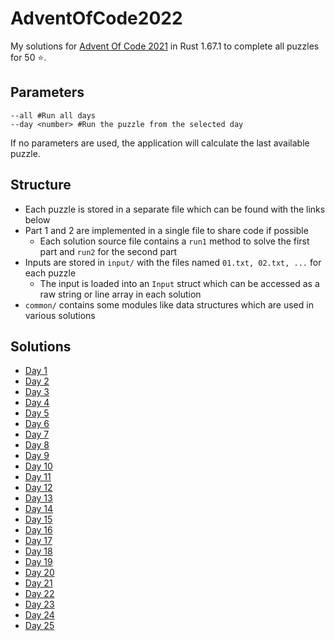 # AdventOfCode2022
My solutions for [Advent Of Code 2021](https://adventofcode.com/2021) in Rust 1.67.1 to complete all puzzles for 50 ⭐.

## Parameters
```
--all #Run all days
--day <number> #Run the puzzle from the selected day
```
If no parameters are used, the application will calculate the last available puzzle.

## Structure
- Each puzzle is stored in a separate file which can be found with the links below
- Part 1 and 2 are implemented in a single file to share code if possible
  - Each solution source file contains a `run1` method to solve the first part and `run2` for the second part
- Inputs are stored in `input/` with the files named `01.txt, 02.txt, ...` for each puzzle
  - The input is loaded into an `Input` struct which can be accessed as a raw string or line array in each solution
- `common/` contains some modules like data structures which are used in various solutions

## Solutions
- [Day 1](src/solutions/day01.rs)
- [Day 2](src/solutions/day02.rs)
- [Day 3](src/solutions/day03.rs)
- [Day 4](src/solutions/day04.rs)
- [Day 5](src/solutions/day05.rs)
- [Day 6](src/solutions/day06.rs)
- [Day 7](src/solutions/day07.rs)
- [Day 8](src/solutions/day08.rs)
- [Day 9](src/solutions/day09.rs)
- [Day 10](src/solutions/day10.rs)
- [Day 11](src/solutions/day11.rs)
- [Day 12](src/solutions/day12.rs)
- [Day 13](src/solutions/day13.rs)
- [Day 14](src/solutions/day14.rs)
- [Day 15](src/solutions/day15.rs)
- [Day 16](src/solutions/day16.rs)
- [Day 17](src/solutions/day17.rs)
- [Day 18](src/solutions/day18.rs)
- [Day 19](src/solutions/day19.rs)
- [Day 20](src/solutions/day20.rs)
- [Day 21](src/solutions/day21.rs)
- [Day 22](src/solutions/day22.rs)
- [Day 23](src/solutions/day23.rs)
- [Day 24](src/solutions/day24.rs)
- [Day 25](src/solutions/day25.rs)